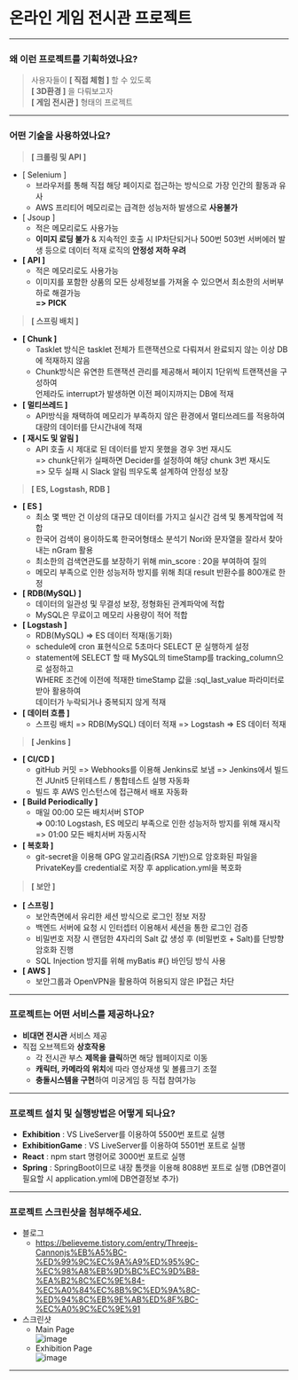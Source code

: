 # 온라인&nbsp;게임&nbsp;전시관&nbsp;프로젝트
------------
### 왜 이런 프로젝트를 기획하였나요?
> 사용자들이 **[ 직접 체험 ]** 할 수 있도록<br/>
> **[ 3D환경 ]** 을 다뤄보고자<br/>
> **[ 게임 전시관 ]** 형태의 프로젝트<br/>
------------
### 어떤 기술을 사용하였나요?
> **[ 크롤링 및 API ]**
+ [ Selenium ] 
  + 브라우저를 통해 직접 해당 페이지로 접근하는 방식으로 가장 인간의 활동과 유사
  + AWS 프리티어 메모리로는 급격한 성능저하 발생으로 **사용불가**
+ [ Jsoup ] 
  + 적은 메모리로도 사용가능
  + **이미지 로딩 불가** & 지속적인 호출 시 IP차단되거나 500번 503번 서버에러 발생 등으로 데이터 적재 로직의 **안정성 저하 우려**
+ **[ API ]** 
  + 적은 메모리로도 사용가능
  + 이미지를 포함한 상품의 모든 상세정보를 가져올 수 있으면서 최소한의 서버부하로 해결가능<br/> **=> PICK**
> **[ 스프링 배치 ]**
+ **[ Chunk ]** 
  + Tasklet 방식은 tasklet 전체가 트랜잭션으로 다뤄져서 완료되지 않는 이상 DB에 적재하지 않음
  + Chunk방식은 유연한 트랜잭션 관리를 제공해서 페이지 1단위씩 트랜잭션을 구성하여 <br/>
  언제라도 interrupt가 발생하면 이전 페이지까지는 DB에 적재
+ **[ 멀티쓰레드 ]** 
  + API방식을 채택하여 메모리가 부족하지 않은 환경에서 멀티쓰레드를 적용하여 대량의 데이터를 단시간내에 적재
+ **[ 재시도 및 알림 ]**
  + API 호출 시 제대로 된 데이터를 받지 못했을 경우 3번 재시도 <br/>
  => chunk단위가 실패하면 Decider를 설정하여 해당 chunk 3번 재시도 <br/>
  => 모두 실패 시 Slack 알림 띄우도록 설계하여 안정성 보장
> **[ ES, Logstash, RDB ]**
+ **[ ES ]** 
  + 최소 몇 백만 건 이상의 대규모 데이터를 가지고 실시간 검색 및 통계작업에 적합
  + 한국어 검색이 용이하도록 한국어형태소 분석기 Nori와 문자열을 잘라서 찾아내는 nGram 활용
  + 최소한의 검색연관도를 보장하기 위해 min_score : 20을 부여하여 질의
  + 메모리 부족으로 인한 성능저하 방지를 위해 최대 result 반환수를 800개로 한정
+ **[ RDB(MySQL) ]** 
  + 데이터의 일관성 및 무결성 보장, 정형화된 관계파악에 적합
  + MySQL은 무료이고 메모리 사용량이 적어 적합
+ **[ Logstash ]** 
  + RDB(MySQL) => ES 데이터 적재(동기화)
  + schedule에 cron 표현식으로 5초마다 SELECT 문 실행하게 설정
  + statement에 SELECT 할 때 MySQL의 timeStamp를 tracking_column으로 설정하고 <br/>WHERE 조건에 이전에 적재한 timeStamp 값을 :sql_last_value 파라미터로 받아 활용하여 <br/>데이터가 누락되거나 중복되지 않게 적재
+ **[ 데이터 흐름 ]** 
  + 스프링 배치 => RDB(MySQL) 데이터 적재 => Logstash => ES 데이터 적재
> **[ Jenkins ]**
+ **[ CI/CD ]** 
  + gitHub 커밋 => Webhooks를 이용해 Jenkins로 보냄 => Jenkins에서 빌드 전 JUnit5 단위테스트 / 통합테스트 실행 자동화
  + 빌드 후 AWS 인스턴스에 접근해서 배포 자동화
+ **[ Build Periodically ]** 
  + 매일 00:00 모든 배치서버 STOP <br/>=> 00:10 Logstash, ES 메모리 부족으로 인한 성능저하 방지를 위해 재시작 <br/>=> 01:00 모든 배치서버 자동시작
+ **[ 복호화 ]** 
  + git-secret을 이용해 GPG 알고리즘(RSA 기반)으로 암호화된 파일을 PrivateKey를 credential로 저장 후 application.yml을 복호화
> **[ 보안 ]**
+ **[ 스프링 ]** 
  + 보안측면에서 유리한 세션 방식으로 로그인 정보 저장
  + 백엔드 서버에 요청 시 인터셉터 이용해서 세션을 통한 로그인 검증
  + 비밀번호 저장 시 랜덤한 4자리의 Salt 값 생성 후 (비밀번호 + Salt)를 단방향암호화 진행
  + SQL Injection 방지를 위해 myBatis #{} 바인딩 방식 사용
+ **[ AWS ]**
  + 보안그룹과 OpenVPN을 활용하여 허용되지 않은 IP접근 차단
------------
### 프로젝트는 어떤 서비스를 제공하나요?
+ **비대면 전시관** 서비스 제공
+ 직접 오브젝트와 **상호작용**
  + 각 전시관 부스 **제목을 클릭**하면 해당 웹페이지로 이동
  + **캐릭터, 카메라의 위치**에 따라 영상재생 및 볼륨크기 조절
  + **충돌시스템을 구현**하여 미궁게임 등 직접 참여가능
------------
### 프로젝트 설치 및 실행방법은 어떻게 되나요?
+ **Exhibition** : VS LiveServer를 이용하여 5500번 포트로 실행<br/>
+ **ExhibitionGame** : VS LiveServer를 이용하여 5501번 포트로 실행<br/>
+ **React** : npm start 명령어로 3000번 포트로 실행<br/>
+ **Spring** : SpringBoot이므로 내장 톰캣을 이용해 8088번 포트로 실행 (DB연결이 필요할 시 application.yml에 DB연결정보 추가)<br/>
------------
### 프로젝트 스크린샷을 첨부해주세요.
+ 블로그
  + https://believeme.tistory.com/entry/Threejs-Cannonjs%EB%A5%BC-%ED%99%9C%EC%9A%A9%ED%95%9C-%EC%98%A8%EB%9D%BC%EC%9D%B8-%EA%B2%8C%EC%9E%84-%EC%A0%84%EC%8B%9C%ED%9A%8C-%ED%94%8C%EB%9E%AB%ED%8F%BC-%EC%A0%9C%EC%9E%91
+ 스크린샷
  + Main&nbsp;Page<br/>
    ![image](https://user-images.githubusercontent.com/93702328/162620241-41851b64-1e5b-46c0-b27f-cb0bfccdb23a.png)
  + Exhibition&nbsp;Page<br/>
    ![image](https://user-images.githubusercontent.com/93702328/162623318-e5c16c80-2da4-43a8-b23d-aa0c0c953b60.png)
------------
